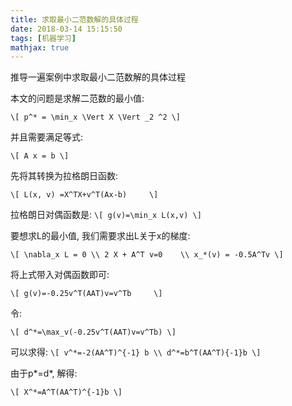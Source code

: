```yaml
---
title: 求取最小二范数解的具体过程
date: 2018-03-14 15:15:50
tags: [机器学习]
mathjax: true
---
```





推导一遍案例中求取最小二范数解的具体过程
<!--more-->

本文的问题是求解二范数的最小值:

`\[
p^* = \min_x \Vert X \Vert _2 ^2
\]`

并且需要满足等式:

`\[
A x = b
\]`

先将其转换为拉格朗日函数:

`\[
L(x, v) =X^TX+v^T(Ax-b)    
\]`

拉格朗日对偶函数是:
`\[
g(v)=\min_x L(x,v)
\]`

要想求L的最小值, 我们需要求出L关于x的梯度:

`\[
\nabla_x L = 0 \\
2 X + A^T v=0    \\
x_*(v) = -0.5A^Tv
\]`

将上式带入对偶函数即可:

`\[
g(v)=-0.25v^T(AAT)v=v^Tb    
\]`

令:

`\[
d^*=\max_v(-0.25v^T(AAT)v=v^Tb)
\]`

可以求得:
`\[
v^*=-2(AA^T)^{-1} b \\
d^*=b^T(AA^T){-1}b
\]`

由于p*=d*, 解得:

`\[
X^*=A^T(AA^T)^{-1}b
\]`
